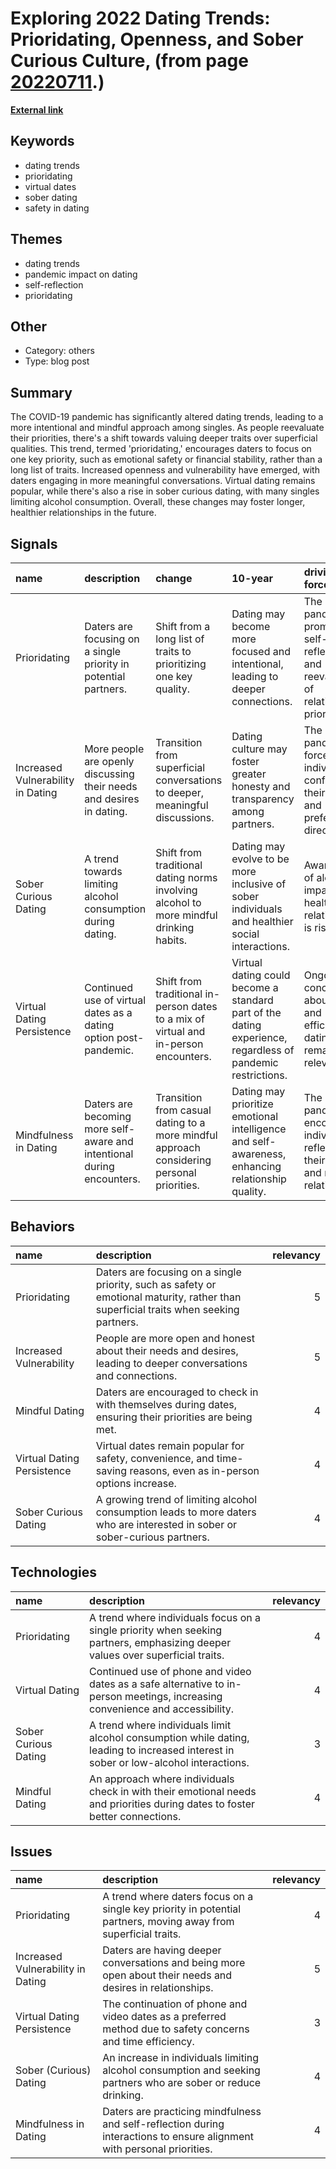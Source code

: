 # __Exploring 2022 Dating Trends: Prioridating, Openness, and Sober Curious Culture__, (from page [20220711](https://kghosh.substack.com/p/20220711).)

__[External link](https://mashable.com/article/best-of-dating-top-trends-2022)__



## Keywords

* dating trends
* prioridating
* virtual dates
* sober dating
* safety in dating

## Themes

* dating trends
* pandemic impact on dating
* self-reflection
* prioridating

## Other

* Category: others
* Type: blog post

## Summary

The COVID-19 pandemic has significantly altered dating trends, leading to a more intentional and mindful approach among singles. As people reevaluate their priorities, there's a shift towards valuing deeper traits over superficial qualities. This trend, termed 'prioridating,' encourages daters to focus on one key priority, such as emotional safety or financial stability, rather than a long list of traits. Increased openness and vulnerability have emerged, with daters engaging in more meaningful conversations. Virtual dating remains popular, while there's also a rise in sober curious dating, with many singles limiting alcohol consumption. Overall, these changes may foster longer, healthier relationships in the future.

## Signals

| name                              | description                                                            | change                                                                                    | 10-year                                                                                                    | driving-force                                                                              |   relevancy |
|:----------------------------------|:-----------------------------------------------------------------------|:------------------------------------------------------------------------------------------|:-----------------------------------------------------------------------------------------------------------|:-------------------------------------------------------------------------------------------|------------:|
| Prioridating                      | Daters are focusing on a single priority in potential partners.        | Shift from a long list of traits to prioritizing one key quality.                         | Dating may become more focused and intentional, leading to deeper connections.                             | The pandemic prompted self-reflection and reevaluation of relationship priorities.         |           4 |
| Increased Vulnerability in Dating | More people are openly discussing their needs and desires in dating.   | Transition from superficial conversations to deeper, meaningful discussions.              | Dating culture may foster greater honesty and transparency among partners.                                 | The pandemic forced individuals to confront their needs and preferences directly.          |           5 |
| Sober Curious Dating              | A trend towards limiting alcohol consumption during dating.            | Shift from traditional dating norms involving alcohol to more mindful drinking habits.    | Dating may evolve to be more inclusive of sober individuals and healthier social interactions.             | Awareness of alcohol's impact on health and relationships is rising.                       |           4 |
| Virtual Dating Persistence        | Continued use of virtual dates as a dating option post-pandemic.       | Shift from traditional in-person dates to a mix of virtual and in-person encounters.      | Virtual dating could become a standard part of the dating experience, regardless of pandemic restrictions. | Ongoing concerns about safety and efficiency in dating remain relevant.                    |           3 |
| Mindfulness in Dating             | Daters are becoming more self-aware and intentional during encounters. | Transition from casual dating to a more mindful approach considering personal priorities. | Dating may prioritize emotional intelligence and self-awareness, enhancing relationship quality.           | The pandemic encouraged individuals to reflect on their values and needs in relationships. |           4 |

## Behaviors

| name                       | description                                                                                                                           |   relevancy |
|:---------------------------|:--------------------------------------------------------------------------------------------------------------------------------------|------------:|
| Prioridating               | Daters are focusing on a single priority, such as safety or emotional maturity, rather than superficial traits when seeking partners. |           5 |
| Increased Vulnerability    | People are more open and honest about their needs and desires, leading to deeper conversations and connections.                       |           5 |
| Mindful Dating             | Daters are encouraged to check in with themselves during dates, ensuring their priorities are being met.                              |           4 |
| Virtual Dating Persistence | Virtual dates remain popular for safety, convenience, and time-saving reasons, even as in-person options increase.                    |           4 |
| Sober Curious Dating       | A growing trend of limiting alcohol consumption leads to more daters who are interested in sober or sober-curious partners.           |           4 |

## Technologies

| name                 | description                                                                                                                           |   relevancy |
|:---------------------|:--------------------------------------------------------------------------------------------------------------------------------------|------------:|
| Prioridating         | A trend where individuals focus on a single priority when seeking partners, emphasizing deeper values over superficial traits.        |           4 |
| Virtual Dating       | Continued use of phone and video dates as a safe alternative to in-person meetings, increasing convenience and accessibility.         |           4 |
| Sober Curious Dating | A trend where individuals limit alcohol consumption while dating, leading to increased interest in sober or low-alcohol interactions. |           3 |
| Mindful Dating       | An approach where individuals check in with their emotional needs and priorities during dates to foster better connections.           |           4 |

## Issues

| name                              | description                                                                                                             |   relevancy |
|:----------------------------------|:------------------------------------------------------------------------------------------------------------------------|------------:|
| Prioridating                      | A trend where daters focus on a single key priority in potential partners, moving away from superficial traits.         |           4 |
| Increased Vulnerability in Dating | Daters are having deeper conversations and being more open about their needs and desires in relationships.              |           5 |
| Virtual Dating Persistence        | The continuation of phone and video dates as a preferred method due to safety concerns and time efficiency.             |           3 |
| Sober (Curious) Dating            | An increase in individuals limiting alcohol consumption and seeking partners who are sober or reduce drinking.          |           4 |
| Mindfulness in Dating             | Daters are practicing mindfulness and self-reflection during interactions to ensure alignment with personal priorities. |           4 |